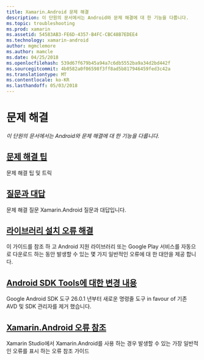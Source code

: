 ```yaml
---
title: Xamarin.Android 문제 해결
description: 이 단원의 문서에서는 Android와 문제 해결에 대 한 기능을 다룹니다.
ms.topic: troubleshooting
ms.prod: xamarin
ms.assetid: 54583AB3-FE6D-4357-B4FC-CBC48B7EDEE4
ms.technology: xamarin-android
author: mgmclemore
ms.author: mamcle
ms.date: 04/25/2018
ms.openlocfilehash: 539d67f679b45a94a7c6db5552ba9a34d2bd442f
ms.sourcegitcommit: 4b0582a0f06598f3ff8ad5b817946459fed3c42a
ms.translationtype: MT
ms.contentlocale: ko-KR
ms.lasthandoff: 05/03/2018
---
```

# <a name="troubleshooting"></a>문제 해결

_이 단원의 문서에서는 Android와 문제 해결에 대 한 기능을 다룹니다._

## <a name="troubleshooting-tipsandroidtroubleshootingtroubleshootingmd"></a>[문제 해결 팁](~/android/troubleshooting/troubleshooting.md)

문제 해결 팁 및 트릭


## <a name="frequently-asked-questionsquestionsindexmd"></a>[질문과 대답](questions/index.md)

문제 해결 질문 Xamarin.Android 질문과 대답입니다.


## <a name="resolving-library-installation-errorsandroidtroubleshootingresolving-library-installation-errorsmd"></a>[라이브러리 설치 오류 해결](~/android/troubleshooting/resolving-library-installation-errors.md)

이 가이드를 참조 하 고 Android 지원 라이브러리 또는 Google Play 서비스를 자동으로 다운로드 하는 동안 발생할 수 있는 몇 가지 일반적인 오류에 대 한 대안을 제공 합니다.


## <a name="changes-to-the-android-sdk-toolingandroidtroubleshootingsdk-cli-tooling-changesmd"></a>[Android SDK Tools에 대한 변경 내용](~/android/troubleshooting/sdk-cli-tooling-changes.md)

Google Android SDK 도구 26.0.1 년부터 새로운 명령줄 도구 in favour of 기존 AVD 및 SDK 관리자를 제거 했습니다.


## <a name="xamarinandroid-errors-referenceandroidtroubleshootingerrorsmd"></a>[Xamarin.Android 오류 참조](~/android/troubleshooting/errors.md)

Xamarin Studio에서 Xamarin.Android를 사용 하는 경우 발생할 수 있는 가장 일반적인 오류를 표시 하는 오류 참조 가이드
